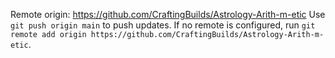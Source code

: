 Remote origin: https://github.com/CraftingBuilds/Astrology-Arith-m-etic
Use `git push origin main` to push updates.
If no remote is configured, run `git remote add origin https://github.com/CraftingBuilds/Astrology-Arith-m-etic`.
